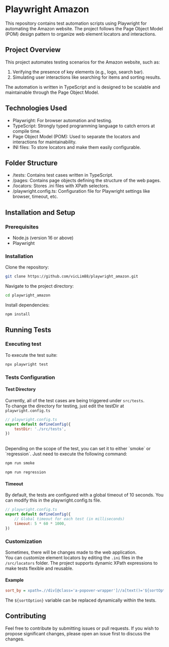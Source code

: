 # Playwright Amazon
This repository contains test automation scripts using Playwright for automating the Amazon website. The project follows the Page Object Model (POM) design pattern to organize web element locators and interactions.

## Project Overview
This project automates testing scenarios for the Amazon website, such as:

1. Verifying the presence of key elements (e.g., logo, search bar).
2. Simulating user interactions like searching for items and sorting results.

The automation is written in TypeScript and is designed to be scalable and maintainable through the Page Object Model.

## Technologies Used

* Playwright: For browser automation and testing.
* TypeScript: Strongly typed programming language to catch errors at compile time.
* Page Object Model (POM): Used to separate the locators and interactions for maintainability.
* INI files: To store locators and make them easily configurable.

## Folder Structure
* /tests: Contains test cases written in TypeScript.
* /pages: Contains page objects defining the structure of the web pages.
* /locators: Stores .ini files with XPath selectors.
* /playwright.config.ts: Configuration file for Playwright settings like browser, timeout, etc.

## Installation and Setup
### Prerequisites
* Node.js (version 16 or above)
* Playwright
### Installation
Clone the repository:
```bash
git clone https://github.com/vicLim88/playwright_amazon.git
```

Navigate to the project directory:
```bash
cd playwright_amazon
```

Install dependencies:
```node
npm install
```

## Running Tests
### Executing test
To execute the test suite:
```bash
npx playwright test
```

### Tests Configuration
#### Test Directory
Currently, all of the test cases are being triggered under
`src/tests`.<br>
To change the directory for testing, just edit the testDir at `playwright.config.ts`
```javascript
// playwright.config.ts
export default defineConfig({
    testDir: './src/tests',
})
```
<br>
Depending on the scope of the test, you can set it to either `smoke` or `regression`. Just need to execute the following command:

```bash
npm run smoke
```
```bash
npm run regression
```


#### Timeout
By default, the tests are configured with a global timeout of 10 seconds. You can modify this in the playwright.config.ts file.
```javascript
// playwright.config.ts
export default defineConfig({
    // Global timeout for each test (in milliseconds)
    timeout: 5 * 60 * 1000,
})
```

### Customization
Sometimes, there will be changes made to the web application. <br>
You can customize element locators by editing the `.ini` files in the `/src/locators` folder. The project supports dynamic XPath expressions to make tests flexible and reusable.
#### Example
```ini
sort_by = xpath=.//div[@class='a-popover-wrapper']//a[text()='${sortOption}']
```
The `${sortOption}` variable can be replaced dynamically within the tests.

## Contributing
Feel free to contribute by submitting issues or pull requests. If you wish to propose significant changes, please open an issue first to discuss the changes.
